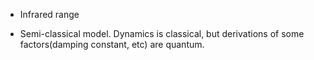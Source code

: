 - Infrared range

- Semi-classical model. Dynamics is classical, but derivations of some factors(damping constant, etc) are quantum.